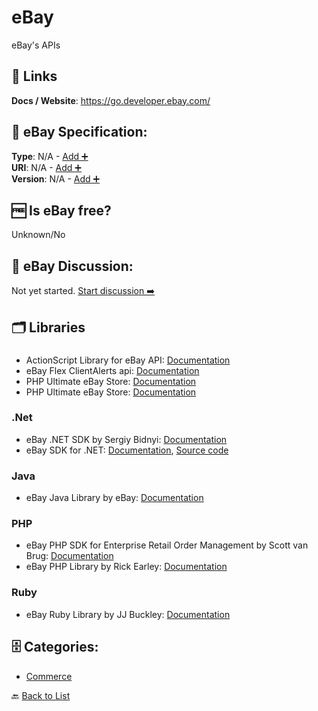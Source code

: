 # eBay

eBay's APIs

##  🔗 Links
**Docs / Website**: https://go.developer.ebay.com/

## 🧬 eBay Specification:
**Type**: N/A - [Add ➕](https://github.com/apis-list/apis-list/edit/main/apis/ebay/ebay.yaml)  
**URI**: N/A - [Add ➕](https://github.com/apis-list/apis-list/edit/main/apis/ebay/ebay.yaml)  
**Version**: N/A - [Add ➕](https://github.com/apis-list/apis-list/edit/main/apis/ebay/ebay.yaml)

## 🆓 Is eBay free?
 Unknown/No 

## 💬 eBay Discussion:
Not yet started. [Start discussion ➡️](https://github.com/apis-list/apis-list/discussions/new)

## 🗂️ Libraries
### 
- ActionScript Library for eBay API: [Documentation](http://code.google.com/p/as3ebaylib/)
- eBay Flex ClientAlerts api: [Documentation](http://developer.ebay.com/developercenter/flash/client-alerts/)
- PHP Ultimate eBay Store: [Documentation]()
- PHP Ultimate eBay Store: [Documentation]()
### .Net
- eBay .NET SDK by Sergiy Bidnyi: [Documentation](https://github.com/JustApplications/ebaysdk-nuget)
- eBay SDK for .NET: [Documentation](http://www.ebay.com/), [Source code](https://go.developer.ebay.com/developers/ebay/documentation-tools/sdks/dotnet)
### Java
-  eBay Java Library by eBay: [Documentation](http://developer.ebay.com/devzone/javasdk-jaxb/docs/GettingStarted/GettingStarted.html)
### PHP
- eBay PHP SDK for Enterprise Retail Order Management by Scott van Brug: [Documentation](https://github.com/eBayEnterprise/RetailOrderManagement-SDK)
- eBay PHP Library by Rick Earley: [Documentation](https://github.com/rearley/ebay)
### Ruby
- eBay Ruby Library by JJ Buckley: [Documentation](https://github.com/bjjb/ebayr)


## 🗄️ Categories:
- [Commerce](https://github.com/apis-list/apis-list#commerce-)

🔙  [Back to List](https://github.com/apis-list/apis-list)
